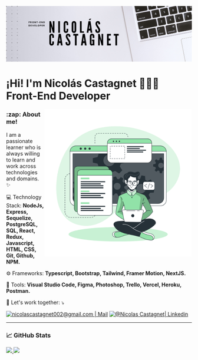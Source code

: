 <img src="./Banner.png" alt="banner"/>

<h1>¡Hi! I'm Nicolás Castagnet 👨🏻‍💻 Front-End Developer</h1>

<img src="./left.png" min-width="400px" max-width="400px" width="400px" align="right" margin="0 0 50px 0" alt="Computador iuriCode">

<h3>:zap: About me!</h3>
  
  <p align="left"> 
  I am a passionate learner who is always willing to learn and work across technologies and domains. ✨
</p>

<p align="left">
  💻 Technology Stack: <strong>NodeJs, Express, Sequelize, PostgreSQL, SQL, React, Redux, Javascript, HTML, CSS, Git, Github, NPM.</strong>
</p>

<p align="left">
  ⚙️ Frameworks: <strong>Typescript, Bootstrap, Tailwind, Framer Motion, NextJS.</strong>
</p>

<p align="left">
  💼 Tools: <strong>Visual Studio Code, Figma, Photoshop, Trello, Vercel, Heroku, Postman.</strong>
</p>

<p align="left">
  💌 Let's work together: ⤵️
</p>

<p align="left">
  <a href="mailto:nicolascastagnet002@gmail.com" target="_BLANK" alt="Gmail">
  <img src="https://img.shields.io/badge/-Gmail-FF0000?style=flat-square&labelColor=FF0000&logo=gmail&logoColor=white&link=nicolascastagnet002@gmail.com" alt="nicolascastagnet002@gmail.com | Mail" /></a>

  <a href="https://www.linkedin.com/in/nicolas-castagnet/"  target="_BLANK" alt="Linkedin">
  <img src="https://img.shields.io/badge/-Linkedin-0e76a8?style=flat-square&logo=Linkedin&logoColor=white&link=https://www.linkedin.com/in/nicolas-castagnet/" alt="@Nicolas Castagnet| Linkedin" /></a>
</p>  

---

<h3 align="left">📈 GitHub Stats</h3>

<div>

  <a href="https://github.com/NicoCastagnet">
    <img height="300em" src="https://github-readme-stats.vercel.app/api?username=NicoCastagnet&theme=dark&show_icons=true"/>
  </a>
  
  <a href="https://github.com/NicoCastagnet">
    <img height="300em" src="https://github-readme-stats.vercel.app/api/top-langs/?username=NicoCastagnet&hide=html&theme=dark"/>
  </a>
  
</div>
